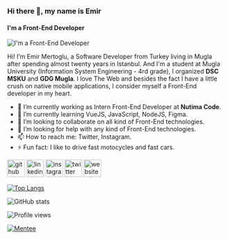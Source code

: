 ### Hi there 👋, my name is Emir
#### I'm a Front-End Developer
![I'm a Front-End Developer](https://miro.medium.com/max/820/1*fb1qxh-e03aXh-tih2MGWA.png)

Hi! I’m Emir Mertoglu, a Software Developer from Turkey living in Mugla after spending almost twenty years in Istanbul. And I'm a student at Mugla University (Information System Engineering - 4rd grade), I organized **DSC MSKU** and **GDG Mugla**. I love The Web and besides the fact I have a little crush on native mobile applications, I consider myself a Front-End developer in my heart.

- 🔭 I’m currently working as Intern Front-End Developer at **Nutima Code**. 
- 🌱 I’m currently learning VueJS, JavaScript, NodeJS, Figma. 
- 👯 I’m looking to collaborate on all kind of Front-End technologies. 
- 🤔 I’m looking for help with any kind of Front-End technologies. 
- 📫 How to reach me: Twitter, Instagram. 
- ⚡ Fun fact: I like to drive fast motocycles and fast cars. 


[<img src='https://cdn.jsdelivr.net/npm/simple-icons@3.0.1/icons/github.svg' alt='github' height='40'>](https://github.com/emirxmertoglu)  [<img src='https://cdn.jsdelivr.net/npm/simple-icons@3.0.1/icons/linkedin.svg' alt='linkedin' height='40'>](https://www.linkedin.com/in/emirmertoglu/)  [<img src='https://cdn.jsdelivr.net/npm/simple-icons@3.0.1/icons/instagram.svg' alt='instagram' height='40'>](https://www.instagram.com/emirxmertoglu/)  [<img src='https://cdn.jsdelivr.net/npm/simple-icons@3.0.1/icons/twitter.svg' alt='twitter' height='40'>](https://twitter.com/emirxmertoglu)  [<img src='https://cdn.jsdelivr.net/npm/simple-icons@3.0.1/icons/icloud.svg' alt='website' height='40'>](https://emirxmertoglu.github.io)  

[![Top Langs](https://github-readme-stats.vercel.app/api/top-langs/?username=emirxmertoglu)](https://github.com/anuraghazra/github-readme-stats)

![GitHub stats](https://github-readme-stats.vercel.app/api?username=emirxmertoglu&show_icons=true&count_private=true)  

![Profile views](https://gpvc.arturio.dev/emirxmertoglu)  

[![Mentee](https://img.shields.io/badge/Find%20Mentor-I'm%20a%20mentee-blueviolet?style=for-the-badge&logo=visual-studio-code)](https://findmentor.network/peer/emir-mertoglu)
